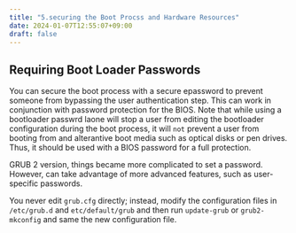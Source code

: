 ```yaml
---
title: "5.securing the Boot Procss and Hardware Resources"
date: 2024-01-07T12:55:07+09:00
draft: false
---
```


## Requiring Boot Loader Passwords 

You can secure the boot process with a secure epassword to prevent someone from bypassing the user authentication step. This can work in conjunction with password protection for the BIOS. Note that while using a bootloader passwrd laone will stop a user from editing the bootloader configuration during the boot process, it will `not` prevent a user from booting from and alterantive boot media such as optical disks or pen drives. Thus, it should be used with a BIOS password for a full protection.  

GRUB 2 version, things became more complicated to set a password. However, can take advantage of more advanced features, such as user-specific passwords. 

You never edit `grub.cfg` directly; instead, modify the configuration files in `/etc/grub.d` and `etc/default/grub` and then run `update-grub` or `grub2-mkconfig` and same the new configuration file.  


